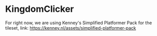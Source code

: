 # KingdomClicker

For right now, we are using Kenney's Simplified Platformer Pack for the tileset, link: https://kenney.nl/assets/simplified-platformer-pack
